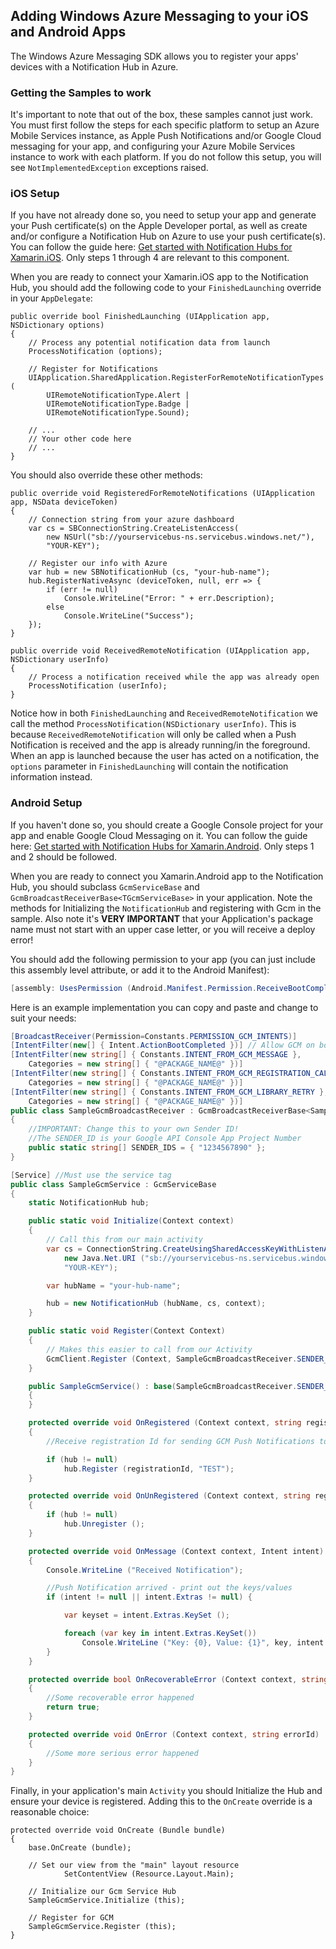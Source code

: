 ## Adding Windows Azure Messaging to your iOS and Android Apps

The Windows Azure Messaging SDK allows you to register your apps' devices with a Notification Hub in Azure.  


### Getting the Samples to work

It's important to note that out of the box, these samples cannot just work.  You must first follow the steps for each specific platform to setup an Azure Mobile Services instance, as Apple Push Notifications and/or Google Cloud messaging for your app, and configuring your Azure Mobile Services instance to work with each platform.  If you do not follow this setup, you will see `NotImplementedException` exceptions raised.

### iOS Setup

If you have not already done so, you need to setup your app and generate your Push certificate(s) on the Apple Developer portal, as well as create and/or configure a Notification Hub on Azure to use your push certificate(s).  You can follow the guide here: [Get started with Notification Hubs for Xamarin.iOS](http://azure.microsoft.com/en-us/documentation/articles/partner-xamarin-notification-hubs-ios-get-started/).  Only steps 1 through 4 are relevant to this component.

When you are ready to connect your Xamarin.iOS app to the Notification Hub, you should add the following code to your `FinishedLaunching` override in your `AppDelegate`:

```
public override bool FinishedLaunching (UIApplication app, NSDictionary options)
{
	// Process any potential notification data from launch
	ProcessNotification (options);

	// Register for Notifications
	UIApplication.SharedApplication.RegisterForRemoteNotificationTypes (
		UIRemoteNotificationType.Alert |
		UIRemoteNotificationType.Badge |
		UIRemoteNotificationType.Sound);

	// ...
	// Your other code here
	// ...
}
```

You should also override these other methods:

```
public override void RegisteredForRemoteNotifications (UIApplication app, NSData deviceToken)
{
	// Connection string from your azure dashboard
	var cs = SBConnectionString.CreateListenAccess(
		new NSUrl("sb://yourservicebus-ns.servicebus.windows.net/"),
		"YOUR-KEY");

	// Register our info with Azure
	var hub = new SBNotificationHub (cs, "your-hub-name");
	hub.RegisterNativeAsync (deviceToken, null, err => {
		if (err != null)
			Console.WriteLine("Error: " + err.Description);
		else
			Console.WriteLine("Success");
	});
}

public override void ReceivedRemoteNotification (UIApplication app, NSDictionary userInfo)
{
	// Process a notification received while the app was already open
	ProcessNotification (userInfo);
}
```

Notice how in both `FinishedLaunching` and `ReceivedRemoteNotification` we call the method `ProcessNotification(NSDictionary userInfo)`.  This is because `ReceivedRemoteNotification` will only be called when a Push Notification is received and the app is already running/in the foreground.  When an app is launched because the user has acted on a notification, the `options` parameter in `FinishedLaunching` will contain the notification information instead.



### Android Setup

If you haven't done so, you should create a Google Console project for your app and enable Google Cloud Messaging on it.  You can follow the guide here: [Get started with Notification Hubs for Xamarin.Android](http://azure.microsoft.com/en-us/documentation/articles/partner-xamarin-notification-hubs-android-get-started/).  Only steps 1 and 2 should be followed.

When you are ready to connect you Xamarin.Android app to the Notification Hub, you should subclass `GcmServiceBase` and `GcmBroadcastReceiverBase<TGcmServiceBase>` in your application.  Note the methods for Initializing the `NotificationHub` and registering with Gcm in the sample.  Also note it's **VERY IMPORTANT** that your Application's package name must not start with an upper case letter, or you will receive a deploy error!

You should add the following permission to your app (you can just include this assembly level attribute, or add it to the Android Manifest):
```csharp
[assembly: UsesPermission (Android.Manifest.Permission.ReceiveBootCompleted)]
```

Here is an example implementation you can copy and paste and change to suit your needs:

```csharp
[BroadcastReceiver(Permission=Constants.PERMISSION_GCM_INTENTS)]
[IntentFilter(new[] { Intent.ActionBootCompleted })] // Allow GCM on boot and when app is closed   
[IntentFilter(new string[] { Constants.INTENT_FROM_GCM_MESSAGE },
	Categories = new string[] { "@PACKAGE_NAME@" })]
[IntentFilter(new string[] { Constants.INTENT_FROM_GCM_REGISTRATION_CALLBACK },
	Categories = new string[] { "@PACKAGE_NAME@" })]
[IntentFilter(new string[] { Constants.INTENT_FROM_GCM_LIBRARY_RETRY },
	Categories = new string[] { "@PACKAGE_NAME@" })]
public class SampleGcmBroadcastReceiver : GcmBroadcastReceiverBase<SampleGcmService>
{
	//IMPORTANT: Change this to your own Sender ID!
	//The SENDER_ID is your Google API Console App Project Number
	public static string[] SENDER_IDS = { "1234567890" };
}

[Service] //Must use the service tag
public class SampleGcmService : GcmServiceBase
{
	static NotificationHub hub;

	public static void Initialize(Context context)
	{
		// Call this from our main activity
		var cs = ConnectionString.CreateUsingSharedAccessKeyWithListenAccess (
			new Java.Net.URI ("sb://yourservicebus-ns.servicebus.windows.net/"),
			"YOUR-KEY");

		var hubName = "your-hub-name";

		hub = new NotificationHub (hubName, cs, context);
	}

	public static void Register(Context Context)
	{
		// Makes this easier to call from our Activity
		GcmClient.Register (Context, SampleGcmBroadcastReceiver.SENDER_IDS);
	}

	public SampleGcmService() : base(SampleGcmBroadcastReceiver.SENDER_IDS)
	{
	}

	protected override void OnRegistered (Context context, string registrationId)
	{
		//Receive registration Id for sending GCM Push Notifications to

		if (hub != null)
			hub.Register (registrationId, "TEST");
	}

	protected override void OnUnRegistered (Context context, string registrationId)
	{
		if (hub != null)
			hub.Unregister ();
	}

	protected override void OnMessage (Context context, Intent intent)
	{
		Console.WriteLine ("Received Notification");

		//Push Notification arrived - print out the keys/values
		if (intent != null || intent.Extras != null) {

			var keyset = intent.Extras.KeySet ();

			foreach (var key in intent.Extras.KeySet())
				Console.WriteLine ("Key: {0}, Value: {1}", key, intent.Extras.GetString(key));
		}
	}

	protected override bool OnRecoverableError (Context context, string errorId)
	{
		//Some recoverable error happened
		return true;
	}

	protected override void OnError (Context context, string errorId)
	{
		//Some more serious error happened
	}
}
```

Finally, in your application's main `Activity` you should Initialize the Hub and ensure your device is registered.  Adding this to the `OnCreate` override is a reasonable choice:

```
protected override void OnCreate (Bundle bundle)
{
	base.OnCreate (bundle);

	// Set our view from the "main" layout resource
			SetContentView (Resource.Layout.Main);

	// Initialize our Gcm Service Hub
	SampleGcmService.Initialize (this);

	// Register for GCM
	SampleGcmService.Register (this);
}
```
